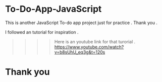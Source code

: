 # To-Do-App-JavaScript
This is another JavaScript To-do app project just for practice . Thank you .

I followed an tutorial for inspiration . 
  >>>>    Here is an youtube link for that turorial . 
  >>>>    https://www.youtube.com/watch?v=b8sUhU_eq3g&t=120s
 
<h1>Thank you </h1>
